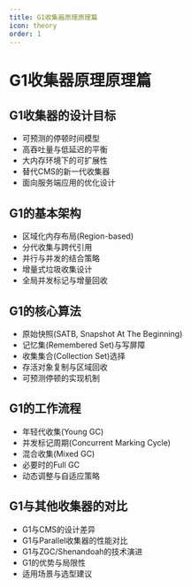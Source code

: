 ```yaml
---
title: G1收集器原理原理篇
icon: theory
order: 1
---
```


# G1收集器原理原理篇

## G1收集器的设计目标
- 可预测的停顿时间模型
- 高吞吐量与低延迟的平衡
- 大内存环境下的可扩展性
- 替代CMS的新一代收集器
- 面向服务端应用的优化设计

## G1的基本架构
- 区域化内存布局(Region-based)
- 分代收集与跨代引用
- 并行与并发的结合策略
- 增量式垃圾收集设计
- 全局并发标记与增量回收

## G1的核心算法
- 原始快照(SATB, Snapshot At The Beginning)
- 记忆集(Remembered Set)与写屏障
- 收集集合(Collection Set)选择
- 存活对象复制与区域回收
- 可预测停顿的实现机制

## G1的工作流程
- 年轻代收集(Young GC)
- 并发标记周期(Concurrent Marking Cycle)
- 混合收集(Mixed GC)
- 必要时的Full GC
- 动态调整与自适应策略

## G1与其他收集器的对比
- G1与CMS的设计差异
- G1与Parallel收集器的性能对比
- G1与ZGC/Shenandoah的技术演进
- G1的优势与局限性
- 适用场景与选型建议
